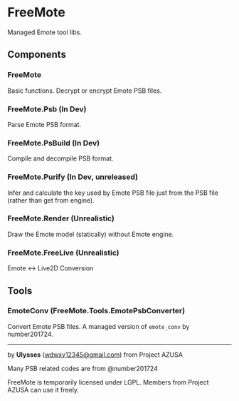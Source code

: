 # FreeMoteManaged Emote tool libs.## Components### FreeMoteBasic functions. Decrypt or encrypt Emote PSB files.### FreeMote.Psb (In Dev)Parse Emote PSB format.### FreeMote.PsBuild (In Dev)Compile and decompile PSB format.### FreeMote.Purify (In Dev, unreleased)Infer and calculate the key used by Emote PSB file just from the PSB file (rather than get from engine).### FreeMote.Render (Unrealistic)Draw the Emote model (statically) without Emote engine.### FreeMote.FreeLive (Unrealistic)Emote <-> Live2D Conversion## Tools### EmoteConv (FreeMote.Tools.EmotePsbConverter)Convert Emote PSB files. A managed version of `emote_conv` by number201724.---by **Ulysses** (wdwxy12345@gmail.com) from Project AZUSAMany PSB related codes are from @number201724FreeMote is temporarily licensed under LGPL. Members from Project AZUSA can use it freely.